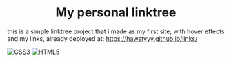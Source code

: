<h1 align="center">
  My personal linktree
</h1>

this is a simple linktree project that i made as my first site, with hover effects and my links, already deployed at: https://hawstyyy.github.io/links/

![CSS3](https://img.shields.io/badge/css3-%231572B6.svg?style=for-the-badge&logo=css3&logoColor=white)
![HTML5](https://img.shields.io/badge/html5-%23E34F26.svg?style=for-the-badge&logo=html5&logoColor=white)
